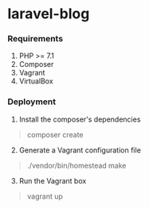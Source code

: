 # laravel-blog

### Requirements

1. PHP >= 7.1
2. Composer
3. Vagrant
4. VirtualBox

### Deployment

1. Install the composer's dependencies
> composer create

2. Generate a Vagrant configuration file 
> ./vendor/bin/homestead make

3. Run the Vagrant box
> vagrant up
